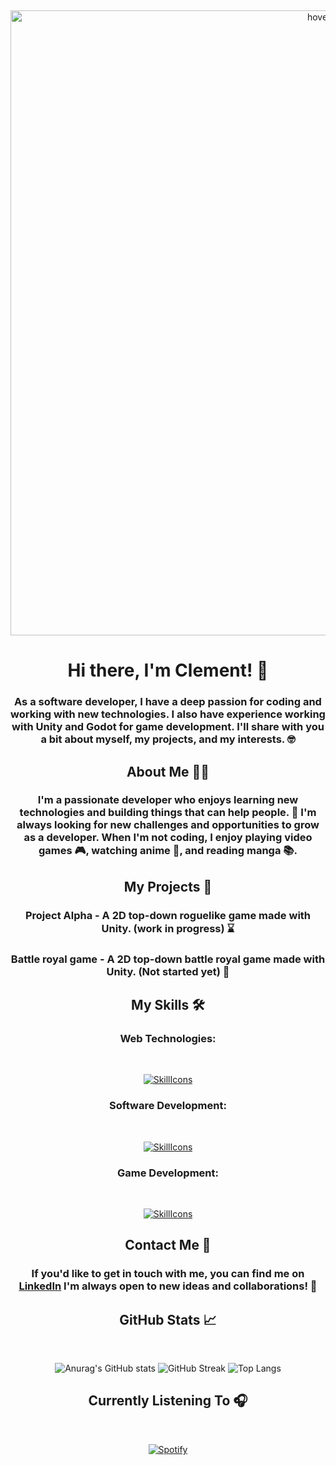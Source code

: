 &nbsp;<div align="center">
<img src="https://i.pinimg.com/originals/c2/f1/a4/c2f1a47816b4698683668791313ad946.gif" width="1000" title="hover text">
</div>

<h1 align="center">Hi there, I'm Clement! 👋</h1>

<h3 align="center">As a software developer, I have a deep passion for coding and working with new technologies. I also have experience working with Unity and Godot for game development. I'll share with you a bit about myself, my projects, and my interests. 🤓</h3>


<h2 align="center">About Me 🧑‍💻</h2>

<h3 align="center">I'm a passionate developer who enjoys learning new technologies and building things that can help people. 🔨 I'm always looking for new challenges and opportunities to grow as a developer. When I'm not coding, I enjoy playing video games 🎮, watching anime 🍿, and reading manga 📚.</h3>


<h2 align="center">My Projects 🚀</h2>

<h3 align="center">Project Alpha - A 2D top-down roguelike game made with Unity. (work in progress) ⌛<h3>
<h3 align="center">Battle royal game - A 2D top-down battle royal game made with Unity. (Not started yet) 🛑<h3>

<h2 align="center">My Skills 🛠️</h2>

<h3 align="center">Web Technologies:</h3>
&nbsp;<div align="center">
  
[![SkillIcons](https://skillicons.dev/icons?i=html,css,js,ts,angular,react,nodejs)](https://skillicons.dev)<br/>

</div>

<h3 align="center">Software Development:</h3>
&nbsp;<div align="center">
  
[![SkillIcons](https://skillicons.dev/icons?i=c,cpp,cs,java,py,spring,postgres,mysql)](https://skillicons.dev)<br/>

</div>

<h3 align="center">Game Development:</h3>
&nbsp;<div align="center">
  
[![SkillIcons](https://skillicons.dev/icons?i=unity,godot)](https://skillicons.dev)<br/>

</div>

<h2 align="center">Contact Me 📱</h2>
<h3 align="center">If you'd like to get in touch with me, you can find me on <a href="https://www.linkedin.com/in/cl%C3%A9ment-marin/" target="_new">LinkedIn</a> I'm always open to new ideas and collaborations! 💬</h3>

<h2 align="center">GitHub Stats 📈</h2>

&nbsp;<div align="center">
![Anurag's GitHub stats](https://github-readme-stats.vercel.app/api?username=Marin-Clement&show_icons=true&theme=tokyonight)
![GitHub Streak](https://github-readme-streak-stats.herokuapp.com/?user=Marin-Clement&theme=tokyonight)
![Top Langs](https://github-readme-stats.vercel.app/api/top-langs/?username=Marin-Clement&layout=compact&theme=tokyonight)
</div>

<h2 align="center"> Currently Listening To 🎧</h2>

&nbsp;<div align="center">
[![Spotify](https://spotify-now-playing-real.vercel.app/api/spotify?background_color=0d1117&border_color=ffffff)](https://open.spotify.com/user/marinclement)
</div>
